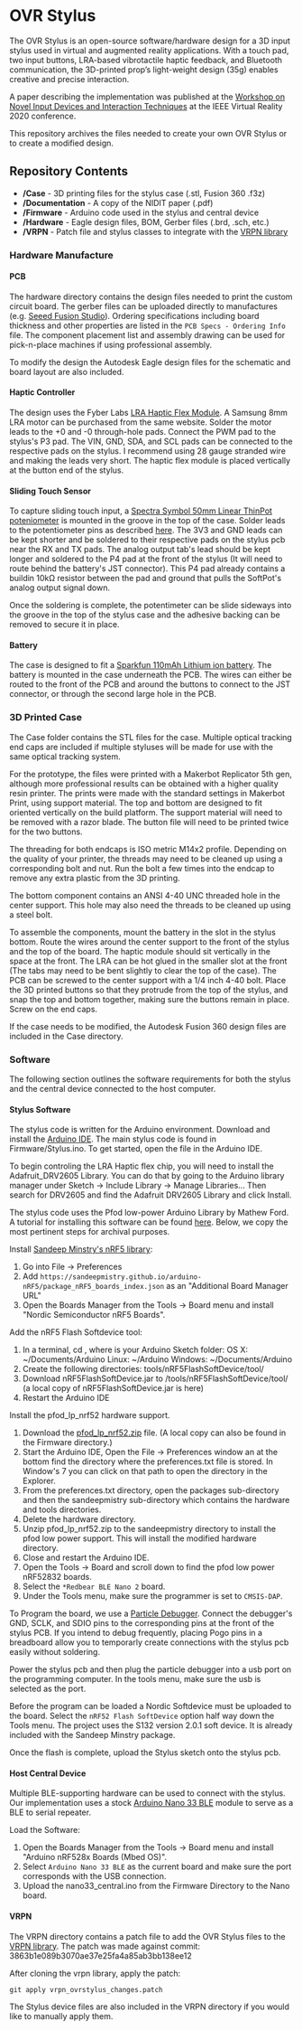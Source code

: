 # OVR Stylus

The OVR Stylus is an open-source software/hardware design for a 3D input stylus used in virtual and augmented reality applications. With a touch pad, two input buttons, LRA-based vibrotactile haptic feedback, and Bluetooth communication, the 3D-printed prop’s light-weight design (35g) enables creative and precise interaction.

A paper describing the implementation was published at the [Workshop on Novel Input Devices and Interaction Techniques](https://sites.google.com/view/nidit) at the IEEE Virtual Reality 2020 conference. 

This repository archives the files needed to create your own OVR Stylus or to create a modified design.

## Repository Contents

* **/Case** - 3D printing files for the stylus case (.stl, Fusion 360 .f3z)
* **/Documentation** - A copy of the NIDIT paper (.pdf)
* **/Firmware** - Arduino  code used in the stylus and central device
* **/Hardware** - Eagle design files, BOM, Gerber files (.brd, .sch, etc.)
* **/VRPN** - Patch file and stylus classes to integrate with the [VRPN library](https://github.com/vrpn/vrpn)

### Hardware Manufacture

#### PCB

The hardware directory contains the design files needed to print the custom circuit board. The gerber files can be uploaded directly to manufactures (e.g. [Seeed Fusion Studio](https://www.seeedstudio.com/fusion.html)). Ordering specifications including board thickness and other properties are listed in the `PCB Specs - Ordering Info` file. The component placement list and assembly drawing can be used for pick-n-place machines if using professional assembly.

To modify the design the Autodesk Eagle design files for the schematic and board layout are also included.

#### Haptic Controller

The design uses the Fyber Labs [LRA Haptic Flex Module](https://www.tindie.com/products/fyberlabs/lra-haptic-flex-module/). A Samsung 8mm LRA motor can be purchased from the same website. Solder the motor leads to the +0 and -0 through-hole pads. Connect the PWM pad to the stylus's P3 pad. The VIN, GND, SDA, and SCL pads can be connected to the respective pads on the stylus. I recommend using 28 gauge stranded wire and making the leads very short. The haptic flex module is placed vertically at the button end of the stylus. 

#### Sliding Touch Sensor

To capture sliding touch input, a [Spectra Symbol 50mm Linear ThinPot poteniometer](https://www.amazon.com/SPECTRA-SYMBOLLINEAR-THINPOT-50-MM/dp/B005T844FU) is mounted in the groove in the top of the case. Solder leads to the potentiometer pins as described [here](https://learn.sparkfun.com/tutorials/softpot-hookup-guide/all). The 3V3 and GND leads can be kept shorter and be soldered to their respective pads on the stylus pcb near the RX and TX pads. The analog output tab's lead should be kept longer and soldered to the P4 pad at the front of the stylus (It will need to route behind the battery's JST connector). This P4 pad already contains a buildin 10kΩ resistor between the pad and ground that pulls the SoftPot's analog output signal down.

Once the soldering is complete, the potentimeter can be slide sideways into the groove in the top of the stylus case and the adhesive backing can be removed to secure it in place.

#### Battery

The case is designed to fit a [Sparkfun 110mAh Lithium ion battery](https://www.sparkfun.com/products/13853). The battery is mounted in the case underneath the PCB. The wires can either be routed to the front of the PCB and around the buttons to connect to the JST connector, or through the second large hole in the PCB.
    
### 3D Printed Case

The Case folder contains the STL files for the case. Multiple optical tracking end caps are included if multiple styluses will be made for use with the same optical tracking system.

For the prototype, the files were printed with a Makerbot Replicator 5th gen, although more professional results can be obtained with a higher quality resin printer. The prints were made with the standard settings in Makerbot Print, using support material. The top and bottom are designed to fit oriented vertically on the build platform. The support material will need to be removed with a razor blade. The button file will need to be printed twice for the two buttons.

The threading for both endcaps is ISO metric M14x2 profile. Depending on the quality of your printer, the threads may need to be cleaned up using a corresponding bolt and nut. Run the bolt a few times into the endcap to remove any extra plastic from the 3D printing.

The bottom component contains an ANSI 4-40 UNC threaded hole in the center support. This hole may also need the threads to be cleaned up using a steel bolt.

To assemble the components, mount the battery in the slot in the stylus bottom. Route the wires around the center support to the front of the stylus and the top of the board. The haptic module should sit vertically in the  space at the front. The LRA can be hot glued in the smaller slot at the front (The tabs may need to be bent slightly to clear the top of the case). The PCB can be screwed to the center support with a 1/4 inch 4-40 bolt. Place the 3D printed buttons so that they protrude from the top of the stylus, and snap the top and bottom together, making sure the buttons remain in place.  Screw on the end caps.

If the case needs to be modified, the Autodesk Fusion 360 design files are included in the Case directory.

### Software

The following section outlines the software requirements for both the stylus and the central device connected to the host computer.

#### Stylus Software

The stylus code is written for the Arduino environment. Download and install the [Arduino IDE](https://www.arduino.cc/en/Main/Software). The main stylus code is found in Firmware/Stylus.ino. To get started, open the file in the Arduino IDE.

To begin controling the LRA Haptic flex chip, you will need to install the Adafruit_DRV2605 Library. You can do that by going to the Arduino library manager under Sketch -> Include Library -> Manage Libraries... Then search for DRV2605 and find the Adafruit DRV2605 Library and click Install.

The stylus code uses the Pfod low-power Arduino Library by Mathew Ford. A tutorial for installing this software can be found [here](https://www.forward.com.au/pfod/BLE/LowPower/index.html). Below, we copy the most pertinent steps for archival purposes. 

Install [Sandeep Minstry's nRF5 library](https://github.com/sandeepmistry/arduino-nRF5):
1. Go into File → Preferences
2. Add `https://sandeepmistry.github.io/arduino-nRF5/package_nRF5_boards_index.json` as an "Additional Board Manager URL"
3. Open the Boards Manager from the Tools -> Board menu and install "Nordic Semiconductor nRF5 Boards".

Add the nRF5 Flash Softdevice tool:
1. In a terminal, cd <SKETCHBOOK>, where <SKETCHBOOK> is your Arduino Sketch folder:
OS X: ~/Documents/Arduino
Linux: ~/Arduino
Windows: ~/Documents/Arduino
2. Create the following directories: tools/nRF5FlashSoftDevice/tool/
3. Download nRF5FlashSoftDevice.jar to <SKETCHBOOK>/tools/nRF5FlashSoftDevice/tool/ (a local copy of nRF5FlashSoftDevice.jar is here)
4. Restart the Arduino IDE

Install the pfod_lp_nrf52 hardware support.
1. Download the [pfod_lp_nrf52.zip](https://www.forward.com.au/pfod/BLE/LowPower/pfod_lp_nrf52.zip) file. (A local copy can also be found in the Firmware directory.)
2. Start the Arduino IDE, Open the File → Preferences window an at the bottom find the directory where the preferences.txt file is stored. In Window's 7 you can click on that path to open the directory in the Explorer.
3. From the preferences.txt directory, open the packages sub-directory and then the sandeepmistry sub-directory which contains the hardware and tools directories.
4. Delete the hardware directory.
5. Unzip pfod_lp_nrf52.zip to the sandeepmistry directory to install the pfod low power support. This will install the modified hardware directory.
6. Close and restart the Arduino IDE.
7. Open the Tools → Board and scroll down to find the pfod low power nRF52832 boards.
8. Select the `*Redbear BLE Nano 2` board.
9. Under the Tools menu, make sure the programmer is set to `CMSIS-DAP`.

To Program the board, we use a [Particle Debugger](https://store.particle.io/products/particle-debugger). Connect the debugger's GND, SCLK, and SDIO pins to the corresponding pins at the front of the stylus PCB. If you intend to debug frequently, placing Pogo pins in a breadboard allow you to temporarly create connections with the stylus pcb easily without soldering.

Power the stylus pcb and then plug the particle debugger into a usb port on the programming computer. In the tools menu, make sure the usb is selected as the port.

Before the program can be loaded a Nordic Softdevice must be uploaded to the board. Select the `nRF52 Flash SoftDevice` option half way down the Tools menu. The project uses the S132 version 2.0.1 soft device. It is already included with the Sandeep Minstry package.

Once the flash is complete, upload the Stylus sketch onto the stylus pcb.

#### Host Central Device

Multiple BLE-supporting hardware can be used to connect with the stylus. Our implementation uses a stock [Arduino Nano 33 BLE](https://store.arduino.cc/usa/nano-33-ble) module to serve as a BLE to serial repeater. 

Load the Software:
1. Open the Boards Manager from the Tools -> Board menu and install "Arduino nRF528x Boards (Mbed OS)".
2. Select  `Arduino Nano 33 BLE` as the current board and make sure the port corresponds with the USB connection.
3. Upload the nano33_central.ino from the Firmware Directory to the Nano board.

#### VRPN

The VRPN directory contains a patch file to add the OVR Stylus files to the [VRPN library](https://github.com/vrpn/vrpn). The patch was made against commit: 3863b1e089b3070ae37e25fa4a85ab3bb138ee12

After cloning the vrpn library, apply the patch:
```
git apply vrpn_ovrstylus_changes.patch
```

The Stylus device files are also included in the VRPN directory if you would like to manually apply them.
